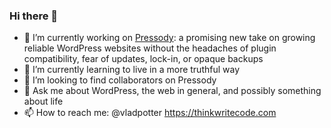 ### Hi there 👋

- 🔭 I’m currently working on [Pressody](https://github.com/pressody): a promising new take on growing reliable WordPress websites without the headaches of plugin compatibility, fear of updates, lock-in, or opaque backups
- 🌱 I’m currently learning to live in a more truthful way
- 👯 I’m looking to find collaborators on Pressody
- 💬 Ask me about WordPress, the web in general, and possibly something about life
- 📫 How to reach me: @vladpotter https://thinkwritecode.com
